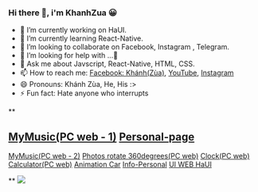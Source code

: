 ### Hi there 👋, i'm KhanhZua 😀


- 🔭 I’m currently working on HaUI.
- 🌱 I’m currently learning React-Native.
- 👯 I’m looking to collaborate on Facebook, Instagram , Telegram.
- 🤔 I’m looking for help with ...🤔
- 💬 Ask me about Javscript, React-Native, HTML, CSS. 
- 📫 How to reach me: [Facebook: Khánh(Zùa)](https://www.facebook.com/khanh0124), [YouTube](https://www.youtube.com/channel/UCU2ESMD1XlHzwBAvXF1BtYw), 
[Instagram](https://www.instagram.com/khanh.0124/)
- 😄 Pronouns: Khánh Zùa, He, His :> 
- ⚡ Fun fact: Hate anyone who interrupts


**

## [MyMusic(PC web - 1)](https://khanh-0124.github.io/music_layer_JS/)            [Personal-page](https://khanh-0124.github.io/personal-page/) 
[MyMusic(PC web - 2)](https://khanh-0124.github.io/Music3_JS/)                    [Photos rotate 360 ​​degrees(PC web)](https://khanh-0124.github.io/Img360/) 
[Clock(PC web)](https://khanh-0124.github.io/Clock_JS/)                           [Calculator(PC web)](https://khanh-0124.github.io/CALCULATOR_JS/) [Animation Car](https://khanh-0124.github.io/CAR/) 
[Info-Personal](https://khanh-0124.github.io/QR_Personal/)                        [UI WEB HaUI](https://khanh-0124.github.io/DCN/)

**
<img src="https://github-readme-stats.vercel.app/api?username=iampawan&&show_icons=true&title_color=ffffff&icon_color=bb2acf&text_color=daf7dc&bg_color=151515">

